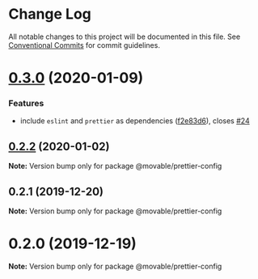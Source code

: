 # Change Log

All notable changes to this project will be documented in this file.
See [Conventional Commits](https://conventionalcommits.org) for commit guidelines.

# [0.3.0](https://github.com/movableink/lint-config/compare/@movable/prettier-config@0.2.2...@movable/prettier-config@0.3.0) (2020-01-09)

### Features

- include `eslint` and `prettier` as dependencies ([f2e83d6](https://github.com/movableink/lint-config/commit/f2e83d6c2055b8413ce4716bc6e2ecebf985dd29)), closes [#24](https://github.com/movableink/lint-config/issues/24)

## [0.2.2](https://github.com/movableink/lint-config/compare/@movable/prettier-config@0.2.1...@movable/prettier-config@0.2.2) (2020-01-02)

**Note:** Version bump only for package @movable/prettier-config

## 0.2.1 (2019-12-20)

**Note:** Version bump only for package @movable/prettier-config

# 0.2.0 (2019-12-19)

**Note:** Version bump only for package @movable/prettier-config
